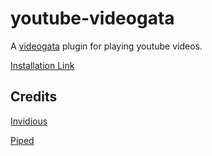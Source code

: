 # youtube-videogata

A [videogata](https://github.com/InfoGata/videogata) plugin for playing youtube videos.

[Installation Link](https://www.videogata.com/plugininstall?manifestUrl=https://cdn.jsdelivr.net/gh/InfoGata/youtube-videogata@latest/manifest.json)

## Credits

[Invidious](https://github.com/iv-org/invidious)

[Piped](https://github.com/TeamPiped/Piped)
